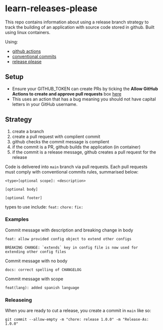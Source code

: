 # learn-releases-please

This repo contains information about using a release branch strategy to track the building
of an application with source code stored in github. Built using linux containers.

Using:
* [github actions](https://www.github.com/)
* [conventional commits](https://www.conventionalcommits.org/)
* [release please](https://github.com/googleapis/release-please)

## Setup

* Ensure your GITHUB_TOKEN can create PRs by ticking the **Allow GitHub Actions to create and approve pull requests** box [here](https://github.com/bugthing/learn-releases-please/settings/actions)
* This uses an action that has a bug meaning you should not have capital letters in your GitHub username.

## Strategy

1. create a branch
1. create a pull request with complient commit
1. github checks the commit message is complient
1. if the commit is a PR, github builds the application (in container)
1. if the commit is a release message, github creates a pull request for the release

Code is delivered into `main` branch via pull requests.
Each pull requests must comply with conventional commits rules, summarised below:

```
<type>[optional scope]: <description>

[optional body]

[optional footer]
```

types to use include: `feat:` `chore:` `fix:`

### Examples

Commit message with description and breaking change in body

```
feat: allow provided config object to extend other configs

BREAKING CHANGE: `extends` key in config file is now used for extending other config files
```

Commit message with no body

```
docs: correct spelling of CHANGELOG
```

Commit message with scope

```
feat(lang): added spanish language
```

### Releaseing

When you are ready to cut a release, you create a commit in `main` like so:

```
git commit --allow-empty -m "chore: release 1.0.0" -m "Release-As: 1.0.0"
```
